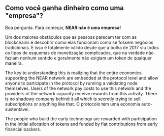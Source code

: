 ## Como você ganha dinheiro como uma "empresa"?

Boa pergunta. Para começar, **NEAR não é uma empresa!**

Um dos maiores obstáculos que as pessoas parecem ter com as blockchains é descobrir como elas funcionam como se fossem negócios tradicionais. E isso é totalmente válido desde que a bolha de 2017 viu todos os tipos de esquemas de monetização complicados, que na verdade não faziam nenhum sentido e geralmente não exigiam um token de qualquer maneira.

The key to understanding this is realizing that the entire economics supporting the NEAR network are embedded at the protocol level and allow anyone to participate in the protocol by running a validating node themselves. Users of the network pay costs to use this network and the providers of the network capacity receive rewards from this activity.  There is no shadowy company behind it all which is secretly trying to sell subscriptions or anything like that. O protocolo tem uma economia auto-sustentável.

The people who build the early technology are rewarded with participation in the initial allocation of tokens and funded by fiat contributions from early financial backers.
